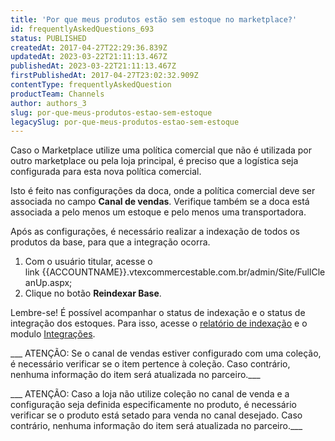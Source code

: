 ```yaml
---
title: 'Por que meus produtos estão sem estoque no marketplace?'
id: frequentlyAskedQuestions_693
status: PUBLISHED
createdAt: 2017-04-27T22:29:36.839Z
updatedAt: 2023-03-22T21:11:13.467Z
publishedAt: 2023-03-22T21:11:13.467Z
firstPublishedAt: 2017-04-27T23:02:32.909Z
contentType: frequentlyAskedQuestion
productTeam: Channels
author: authors_3
slug: por-que-meus-produtos-estao-sem-estoque
legacySlug: por-que-meus-produtos-estao-sem-estoque
---
```


Caso o Marketplace utilize uma política comercial que não é utilizada por outro marketplace ou pela loja principal, é preciso que a logística seja configurada para esta nova política comercial.

Isto é feito nas configurações da doca, onde a política comercial deve ser associada no campo **Canal de vendas**. Verifique também se a doca está associada a pelo menos um estoque e pelo menos uma transportadora.

Após as configurações, é necessário realizar a indexação de todos os produtos da base, para que a integração ocorra.

1. Com o usuário titular, acesse o link {{ACCOUNTNAME}}.vtexcommercestable.com.br/admin/Site/FullCleanUp.aspx;
2. Clique no botão **Reindexar Base**.

Lembre-se! É possível acompanhar o status de indexação e o status de integração dos estoques. Para isso, acesse o [relatório de indexação](https://help.vtex.com/pt/tutorial/utilizar-o-relatorio-de-indexação?locale=pt "Utilizar o Relatório de Indexação") e o modulo [Integrações](/pt//tutorial/bridge/ "bridge").

___ ATENÇÃO: Se o canal de vendas estiver configurado com uma coleção, é necessário verificar se o item pertence à coleção. Caso contrário, nenhuma informação do item será atualizada no parceiro.___

___ ATENÇÃO: Caso a loja não utilize coleção no canal de venda e a configuração seja definida especificamente no produto, é necessário verificar se o produto está setado para venda no canal desejado. Caso contrário, nenhuma informação do item será atualizada no parceiro.___
